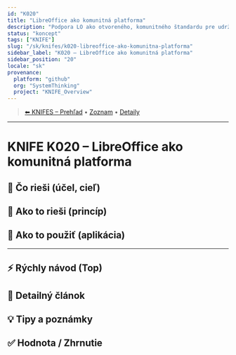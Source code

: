 ```yaml
---
id: "K020"
title: "LibreOffice ako komunitná platforma"
description: "Podpora LO ako otvoreného, komunitného štandardu pre udržateľné riešenia"
status: "koncept"
tags: ["KNIFE"]
slug: "/sk/knifes/k020-libreoffice-ako-komunitna-platforma"
sidebar_label: "K020 – LibreOffice ako komunitná platforma"
sidebar_position: "20"
locale: "sk"
provenance:
  platform: "github"
  org: "SystemThinking"
  project: "KNIFE_Overview"
---
```

<!-- body:start -->

<!-- nav:knifes -->
> [⬅ KNIFES – Prehľad](../KNIFEsOverview.md) • [Zoznam](../KNIFE_Overview_List.md) • [Detaily](../KNIFE_Overview_Details.md)
---
# KNIFE K020 – LibreOffice ako komunitná platforma

## 🎯 Čo rieši (účel, cieľ)

## 🧩 Ako to rieši (princíp)

## 🧪 Ako to použiť (aplikácia)

---

## ⚡ Rýchly návod (Top)

## 📜 Detailný článok

## 💡 Tipy a poznámky

## ✅ Hodnota / Zhrnutie

